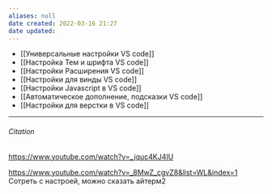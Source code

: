 ```yaml
---
aliases: null
date created: 2022-03-16 21:27
date updated:
---
```


- [[Универсальные настройки VS code]]
- [[Настройка Тем и шрифта VS code]]
- [[Настройки Расширения VS code]]
- [[Настройки для винды VS code]]
- [[Настройки Javascript в VS code]]
- [[Автоматическое дополнение, подсказки VS code]]
- [[Настройки для верстки в VS code]]

---

###### Citation

https://www.youtube.com/watch?v=_jquc4KJ4IU

https://www.youtube.com/watch?v=_8MwZ_cgvZ8&list=WL&index=1 Сотреть с настроей, можно сказать айтерм2